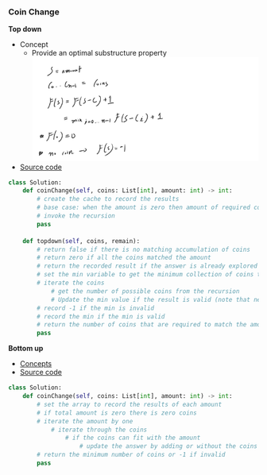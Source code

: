 ### Coin Change
**Top down**
- Concept
    - Provide an optimal substructure property
    ![Image of Yaktocat](images/dp.png)
- [Source code](source/Topdown.py)
```python
class Solution:
    def coinChange(self, coins: List[int], amount: int) -> int:
        # create the cache to record the results
        # base case: when the amount is zero then amount of required coins is zero
        # invoke the recursion
        pass

    def topdown(self, coins, remain):
        # return false if there is no matching accumulation of coins
        # return zero if all the coins matched the amount
        # return the recorded result if the answer is already explored
        # set the min variable to get the minimum collection of coins to match the amount
        # iterate the coins
            # get the number of possible coins from the recursion
            # Update the min value if the result is valid (note that need to + 1 for the final result)
        # record -1 if the min is invalid
        # record the min if the min is valid
        # return the number of coins that are required to match the amount
        pass
```

**Bottom up**
- [Concepts](images/Bottomup.png)
- [Source code](source/Bottomup.py)
```python
class Solution:
    def coinChange(self, coins: List[int], amount: int) -> int:
        # set the array to record the results of each amount
        # if total amount is zero there is zero coins
        # iterate the amount by one
            # iterate through the coins
                # if the coins can fit with the amount
                    # update the answer by adding or without the coins
        # return the minimum number of coins or -1 if invalid
        pass
```